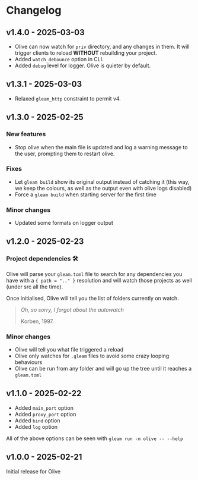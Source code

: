 # Changelog

## v1.4.0 - 2025-03-03
- Olive can now watch for `priv` directory, and any changes in them. It will trigger clients to reload __WITHOUT__ rebuilding your project.
- Added `watch_debounce` option in CLI.
- Added `debug` level for logger. Olive is quieter by default.

## v1.3.1 - 2025-03-03
- Relaxed `gleam_http` constraint to permit v4.

## v1.3.0 - 2025-02-25

### New features
- Stop olive when the main file is updated and log a warning message to the user, prompting them to restart olive.

### Fixes
- Let `gleam build` show its original output instead of catching it (this way, we keep the colours, as well as the output even with olive logs disabled)
- Force a `gleam build` when starting server for the first time

### Minor changes
- Updated some formats on logger output

## v1.2.0 - 2025-02-23

### Project dependencies 🛠
Olive will parse your `gleam.toml` file to search for any dependencies you have with a `{ path = ".." }` resolution
and will watch those projects as well (under src all the time).

Once initialised, Olive will tell you the list of folders currently on watch.

> _Oh, so sorry, I forgot about the autowatch_
>
> Korben, 1997.

### Minor changes
- Olive will tell you what file triggered a reload
- Olive only watches for `.gleam` files to avoid some crazy looping behaviours
- Olive can be run from any folder and will go up the tree until it reaches a `gleam.toml`

## v1.1.0 - 2025-02-22

- Added `main_port` option
- Added `proxy_port` option
- Added `bind` option
- Added `log` option

All of the above options can be seen with `gleam run -m olive -- --help`

## v1.0.0 - 2025-02-21

Initial release for Olive
